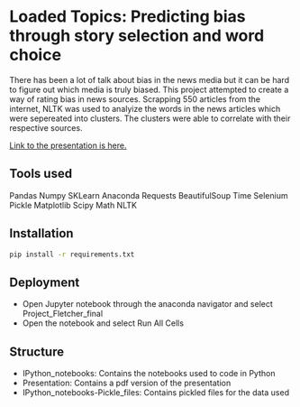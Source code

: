 # Loaded Topics: Predicting bias through story selection and word choice
There has been a lot of talk about bias in the news media but it can be hard to figure out which media is truly biased. This project attempted to create a way of rating bias in news sources. Scrapping 550 articles from the internet, NLTK was used to analyize the words in the news articles which were sepereated into clusters. The clusters were able to correlate with their respective sources.

[Link to the presentation is here.](https://docs.google.com/presentation/d/1mNt1oTEbnIo8dft-9t8eyCWhxiZ4TmNtIiYeK5ahjY4/edit?usp=sharing)

## Tools used
Pandas
Numpy
SKLearn
Anaconda
Requests
BeautifulSoup
Time
Selenium
Pickle
Matplotlib
Scipy
Math
NLTK

## Installation
```bash
pip install -r requirements.txt 
```

## Deployment
* Open Jupyter notebook through the anaconda navigator and select Project_Fletcher_final
* Open the notebook and select Run All Cells

## Structure
* IPython_notebooks: Contains the notebooks used to code in Python
* Presentation: Contains a pdf version of the presentation
* IPython_notebooks-Pickle_files: Contains pickled files for the data used

